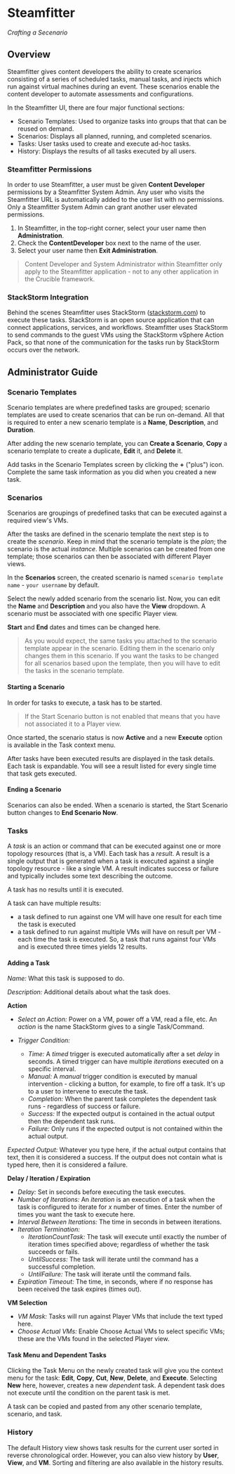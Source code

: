 # **Steamfitter**
*Crafting a Secenario*

## Overview

Steamfitter gives content developers the ability to create scenarios consisting of a series of scheduled tasks, manual tasks, and injects which run against virtual machines during an event. These scenarios enable the content developer to automate assessments and configurations.

In the Steamfitter UI, there are four major functional sections:

- Scenario Templates: Used to organize tasks into groups that that can be reused on demand.
- Scenarios: Displays all planned, running, and completed scenarios.
- Tasks: User tasks used to create and execute ad-hoc tasks. 
- History: Displays the results of all tasks executed by all users.

### Steamfitter Permissions

In order to use Steamfitter, a user must be given **Content Developer** permissions by a Steamfitter System Admin. Any user who visits the Steamfitter URL is automatically added to the user list with no permissions. Only a Steamfitter System Admin can grant another user elevated permissions.

1. In Steamfitter, in the top-right corner, select your user name then **Administration**.
2. Check the **ContentDeveloper** box next to the name of the user. 
3. Select your user name then **Exit Administration**.

> Content Developer and System Administrator within Steamfitter only apply to the Steamfitter application - not to any other application in the Crucible framework.

### StackStorm Integration

Behind the scenes Steamfitter uses StackStorm ([stackstorm.com](https://stackstorm.com/)) to execute these tasks.  StackStorm is an open source application that can connect applications, services, and workflows. Steamfitter uses StackStorm to send commands to the guest VMs using the StackStorm vSphere Action Pack, so that none of the communication for the tasks run by StackStorm occurs over the network.

## Administrator Guide

### Scenario Templates

Scenario templates are where predefined tasks are grouped; scenario templates are used to create scenarios that can be run on-demand. All that is required to enter a new scenario template is a **Name**, **Description**, and **Duration**.

After adding the new scenario template, you can **Create a Scenario**, **Copy** a scenario template to create a duplicate, **Edit** it, and **Delete** it.

Add tasks in the Scenario Templates screen by clicking the **+** ("plus") icon. Complete the same task information as you did when you created a new task.

### Scenarios

Scenarios are groupings of predefined tasks that can be executed against a required view's VMs.

After the tasks are defined in the scenario template the next step is to create the *scenario*.  Keep in mind that the scenario template is the *plan*; the scenario is the actual *instance*. Multiple scenarios can be created from one template; those scenarios can then be associated with different Player views.  

In the **Scenarios** screen, the created scenario is named `scenario template name` - `your username` by default. 

Select the newly added scenario from the scenario list. Now, you can edit the **Name** and **Description** and you also have the **View** dropdown. A scenario must be associated with one specific Player view. 

**Start** and **End** dates and times can be changed here.

> As you would expect, the same tasks you attached to the scenario template appear in the scenario. Editing them in the scenario only changes them in this scenario. If you want the tasks to be changed for all scenarios based upon the template, then you will have to edit the tasks in the scenario template.

#### Starting a Scenario

In order for tasks to execute, a task has to be started. 

> If the Start Scenario button is not enabled that means that you have not associated it to a Player view.

Once started, the scenario status is now **Active** and a new **Execute** option is available in the Task context menu.

After tasks have been executed results are displayed in the task details. Each task is expandable. You will see a result listed for every single time that task gets executed. 

#### Ending a Scenario

Scenarios can also be ended. When a scenario is started, the Start Scenario button changes to **End Scenario Now**.

### Tasks

A *task* is an action or command that can be executed against one or more topology resources (that is, a VM). Each task has a *result*. A result is a single output that is generated when a task is executed against a single topology resource - like a single VM. A result indicates success or failure and typically includes some text describing the outcome. 

A task has no results until it is executed. 

A task can have multiple results:

- a task defined to run against one VM will have one result for each time the task is executed
- a task defined to run against multiple VMs will have on result per VM - each time the task is executed. So, a task that runs against four VMs and is executed three times yields 12 results.

#### Adding a Task

*Name:* What this task is supposed to do.

*Description:* Additional details about what the task does.

**Action**

- *Select an Action:* Power on a VM, power off a VM, read a file, etc. An *action* is the name StackStorm gives to a single Task/Command.

- *Trigger Condition:* 
   - *Time:* A *timed* trigger is executed automatically after a set *delay* in seconds. A timed trigger can have multiple *iterations* executed on a specific interval.  
   - *Manual:* A *manual* trigger condition is executed by manual intervention - clicking a button, for example, to fire off a task. It's up to a user to intervene to execute the task. 
   - *Completion:* When the parent task completes the dependent task runs - regardless of success or failure.
   - *Success:* If the expected output is contained in the actual output then the dependent task runs.
   - *Failure:* Only runs if the expected output is not contained within the actual output. 

*Expected Output:* Whatever you type here, if the actual output contains that text, then it is considered a success. If the output does not contain what is typed here, then it is considered a failure.

**Delay / Iteration / Expiration**

- *Delay:* Set in seconds before executing the task executes.
- *Number of Iterations:* An *iteration* is an execution of a task when the task is configured to iterate for *x* number of times. Enter the number of times you want the task to execute here.
- *Interval Between Iterations:* The time in seconds in between iterations. 
- *Iteration Termination:* 
     - *IterationCountTask:* The task will execute until exactly the number of iteration times specified above; regardless of whether the task succeeds or fails.
     - *UntilSuccess:* The task will iterate until the command has a successful completion.
     - *UntilFailure:* The task will iterate until the command fails.
- *Expiration Timeout:* The time, in seconds, where if no response has been received the task expires (times out).  

**VM Selection**

- *VM Mask:* Tasks will run against Player VMs that include the text typed here. 
- *Choose Actual VMs:* Enable Choose Actual VMs to select specific VMs; these are the VMs found in the selected Player view. 

#### Task Menu and Dependent Tasks

Clicking the Task Menu on the newly created task will give you the context menu for the task: **Edit**, **Copy**, **Cut**, **New**, **Delete**, and **Execute**. Selecting **New** here, however, creates a new *dependent* task. A dependent task does not execute until the condition on the parent task is met.

A task can be copied and pasted from any other scenario template, scenario, and task.

### History

The default History view shows task results for the current user sorted in reverse chronological order. However, you can also view history by **User**, **View**, and **VM**. Sorting and filtering are also available in the history results.

<!--- Steamfitter Tips --->